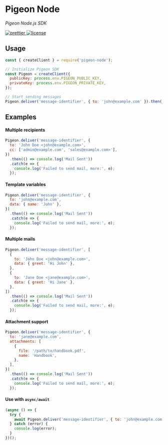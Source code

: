 # Pigeon Node

_Pigeon Node.js SDK_

<p>
  <a href="https://github.com/prettier/prettier">
        <img src="https://img.shields.io/badge/code_style-prettier-ff69b4.svg" alt="prettier"/>
  </a>
  <a href="/LICENSE">
    <img src="https://badgen.net/badge/license/MIT/blue" alt="license"/>
  </a>
</p>

## Usage

```javascript
const { createClient } = require('pigeon-node');

// Initialize Pigeon SDK
const Pigeon = createClient({
  publicKey: process.env.PIGEON_PUBLIC_KEY,
  privateKey: process.env.PIGEON_PRIVATE_KEY,
});

// Start sending messages
Pigeon.deliver('message-identifier', { to: 'john@example.com' }).then(_ => console.log('Mail Sent'));
```

## Examples

#### Multiple recipients

```javascript
Pigeon.deliver('message-identifier', {
  to: 'John Doe <john@example.com>',
  cc: ['admin@example.com', 'sales@example.com>'],
})
  .then(() => console.log('Mail Sent'))
  .catch(e => {
    console.log('Failed to send mail, more:', e);
  });
```

#### Template variables

```javascript
Pigeon.deliver('message-identifier', {
  to: 'john@example.com',
  data: { name: 'John' },
})
  .then(() => console.log('Mail Sent'))
  .catch(e => {
    console.log('Failed to send mail, more:', e);
  });
```

#### Multiple mails

```javascript
Pigeon.deliver('message-identifier', [
  {
    to: 'John Doe <john@example.com>',
    data: { greet: 'Hi John' },
  },
  {
    to: 'Jane Doe <jane@example.com>',
    data: { greet: 'Hi Jane' },
  },
])
  .then(() => console.log('Mail Sent'))
  .catch(e => {
    console.log('Failed to send mail, more:', e);
  });
```

#### Attachment support

```javascript
Pigeon.deliver('message-identifier', {
  to: 'jane@example.com',
  attachments: [
    {
      file: '/path/to/handbook.pdf',
      name: 'Handbook',
    },
  ],
})
  .then(() => console.log('Mail Sent'))
  .catch(e => {
    console.log('Failed to send mail, more:', e);
  });
```

#### Use with `async/await`

```javascript
(async () => {
  try {
    await Pigeon.deliver('message-identifier', { to: 'john@example.com' });
  } catch (error) {
    console.log(error);
  }
})();
```
